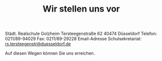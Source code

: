 ﻿---
layout: schule
title:  "Wir stellen uns vor"
published: true
---

Städt. Realschule Golzheim
Tersteegenstraße 62
40474 Düsseldorf
Telefon: 0211/89-94029
Fax: 0211/89-29228
Email-Adresse Schulsekretariat: rs.tersteegenstr@duesseldorf.de

Auf diesen Wegen können Sie uns erreichen. 